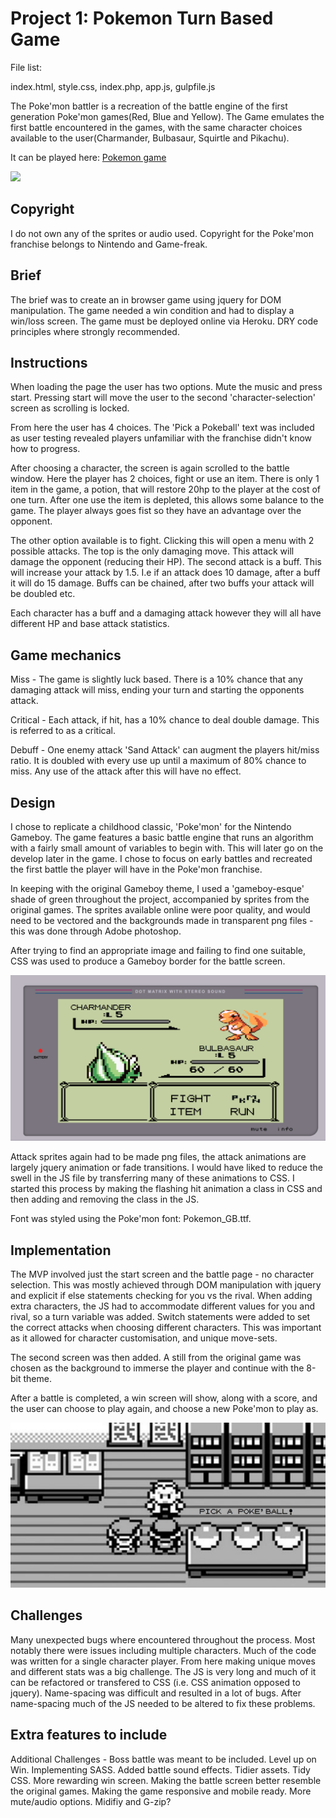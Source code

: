 <h1>Project 1: Pokemon Turn Based Game</h1>

File list:

index.html,
style.css,
index.php,
app.js,
gulpfile.js

The Poke'mon battler is a recreation of the battle engine of the first generation Poke'mon games(Red, Blue and Yellow). The Game emulates the first battle encountered in the games, with the same character choices available to the user(Charmander, Bulbasaur, Squirtle and Pikachu).

It can be played here:
[Pokemon game](https://quiet-fortress-14634.herokuapp.com/)

![](Project-one/readme2.png)

Copyright
---------
I do not own any of the sprites or audio used. Copyright for the Poke'mon franchise belongs to Nintendo and Game-freak.

Brief
--------
The brief was to create an in browser game using jquery for DOM manipulation. The game needed a win condition and had to display a win/loss screen. The game must be deployed online via Heroku. DRY code principles where strongly recommended.

Instructions
------------
When loading the page the user has two options. Mute the music and press start. Pressing start will move the user to the second 'character-selection' screen as scrolling is locked.

From here the user has 4 choices. The 'Pick a Pokeball' text was included as user testing revealed players unfamiliar with the franchise didn't know how to progress.

After choosing a character, the screen is again scrolled to the battle window. Here the player has 2 choices, fight or use an item. There is only 1 item in the game, a potion, that will restore 20hp to the player at the cost of one turn. After one use the item is depleted, this allows some balance to the game. The player always goes fist so they have an advantage over the opponent.

The other option available is to fight. Clicking this will open a menu with 2 possible attacks. The top is the only damaging move. This attack will damage the opponent (reducing their HP). The second attack is a buff. This will increase your attack by 1.5. I.e if an attack does 10 damage, after a buff it will do 15 damage. Buffs can be chained, after two buffs your attack will be doubled etc.

Each character has a buff and a damaging attack however they will all have different HP and base attack statistics.  

Game mechanics
--------------
Miss - The game is slightly luck based. There is a 10% chance that any damaging attack will miss, ending your turn and starting the opponents attack.

Critical - Each attack, if hit, has a 10% chance to deal double damage. This is referred to as a critical.

Debuff - One enemy attack 'Sand Attack' can augment the players hit/miss ratio. It is doubled with every use up until a maximum of 80% chance to miss. Any use of the attack after this will have no effect.  

Design
--------
I chose to replicate a childhood classic, 'Poke'mon' for the Nintendo Gameboy. The game features a basic battle engine that runs an algorithm with a fairly small amount of variables to begin with. This will later go on the develop later in the game. I chose to focus on early battles and recreated the first battle the player will have in the Poke'mon franchise.

In keeping  with the original Gameboy theme, I used a 'gameboy-esque' shade of green throughout the project, accompanied by sprites from the original games. The sprites available online were poor quality, and would need to be vectored and the backgrounds made in transparent png files - this was done through Adobe photoshop.

After trying to find an appropriate image and failing to find one suitable, CSS was used to produce a Gameboy border for the battle screen.

![](https://github.com/jakeadamsiii/Project-one/blob/master/readme3.png "Battle screen")

Attack sprites again had to be made png files, the attack animations are largely jquery animation or fade transitions. I would have liked to reduce the swell in the JS file by transferring many of these animations to CSS. I started this process by making the flashing hit animation a class in CSS and then adding and removing the class in the JS.

Font was styled using the Poke'mon font: Pokemon_GB.ttf.

Implementation  
--------------
The MVP involved just the start screen and the battle page - no character selection. This was mostly achieved through DOM manipulation with jquery and explicit if else statements checking for you vs the rival. When adding extra characters, the JS had to accommodate different values for you and rival, so a turn variable was added. Switch statements were added to set the correct attacks when choosing different characters. This was important as it allowed for character customisation, and unique move-sets.

The second screen was then added. A still from the original game was chosen as the background to immerse the player and continue with the 8-bit theme.

After a battle is completed, a win screen will show, along with a score, and the user can choose to play again, and choose a new Poke'mon to play as.

![](https://github.com/jakeadamsiii/Project-one/blob/master/readme2.png "Second screen")

Challenges
-----------
Many unexpected bugs where encountered throughout the process.
Most notably there were issues including multiple characters. Much of the code was written for a single character player. From here making unique moves and different stats was a big challenge.
The JS is very long and much of it can be refactored or transfered to CSS (i.e. CSS animation opposed to jquery).
Name-spacing was difficult and resulted in a lot of bugs. After name-spacing much of the JS needed to be altered to fix these problems.  

Extra features to include
-------------------------
Additional Challenges - Boss battle was meant to be included.
Level up on Win.
Implementing SASS.
Added battle sound effects.
Tidier assets.
Tidy CSS.
More rewarding win screen.
Making the battle screen better resemble the original games.
Making the game responsive and mobile ready.
More mute/audio options.
Midifiy and G-zip?
